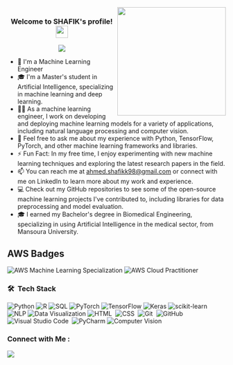 

<!-- 
# Hi there, I'm John 👋

<div align="center">
  <img src="https://raw.githubusercontent.com/johndoe/johndoe/main/header.gif" alt="header" width="800" height="400"/>
</div>

I'm a machine learning engineer with experience in Python, R, SQL, and cloud computing. I earned the AWS Machine Learning Specialization badge and the AWS Cloud Practitioner certification. My areas of expertise include PyTorch, TensorFlow, Keras, scikit-learn, NLP, and data visualization.

## Skills

![Python](https://img.shields.io/badge/-Python-3776AB?style=flat-square&logo=python&logoColor=white)
![R](https://img.shields.io/badge/-R-276DC3?style=flat-square&logo=r&logoColor=white)
![SQL](https://img.shields.io/badge/-SQL-4479A1?style=flat-square&logo=postgresql&logoColor=white)
![PyTorch](https://img.shields.io/badge/-PyTorch-EE4C2C?style=flat-square&logo=pytorch&logoColor=white)
![TensorFlow](https://img.shields.io/badge/-TensorFlow-FF6F00?style=flat-square&logo=tensorflow&logoColor=white)
![Keras](https://img.shields.io/badge/-Keras-D00000?style=flat-square&logo=keras&logoColor=white)
![scikit-learn](https://img.shields.io/badge/-scikit--learn-F7931E?style=flat-square&logo=scikit-learn&logoColor=white)
![NLP](https://img.shields.io/badge/-NLP-00BFFF?style=flat-square&logo=natural-language-processing&logoColor=white)
![Data Visualization](https://img.shields.io/badge/-Data%20Visualization-FFA500?style=flat-square&logo=data-visualization&logoColor=white)

## AWS Badges

![AWS Machine Learning Specialization](https://img.shields.io/badge/-AWS%20Machine%20Learning%20Specialization-orange?style=flat-square&logo=amazon-aws&logoColor=white)
![AWS Cloud Practitioner](https://img.shields.io/badge/-AWS%20Cloud%20Practitioner-232F3E?style=flat-square&logo=amazon-aws&logoColor=white)

## Contact Me

Feel free to get in touch with me to discuss collaboration opportunities or to learn more about my work. You can reach me at john@example.com or connect with me on [LinkedIn](https://www.linkedin.com/in/johndoe/). -->










<img width="250" align="right" src="https://c.tenor.com/_DOBjnGspYAAAAAM/code-coding.gif">

<h3 align="center">
  Welcome to SHAFIK's profile!
  <img src="https://media.giphy.com/media/hvRJCLFzcasrR4ia7z/giphy.gif" width="28">
</h3>

<!-- Typing SVG by DenverCoder1 - https://github.com/DenverCoder1/readme-typing-svg -->
<p align="center">
  <a href="https://github.com/DenverCoder1/readme-typing-svg"><img src="https://readme-typing-svg.herokuapp.com/?lines=Machine%20Learning%20Engineer;Always%20learn%20new%20things&font=Fira%20Code&center=true&width=440&height=45&color=f75c7e&vCenter=true&size=22"></a>
</p> 

- 🏢 I'm a Machine Learning Engineer
- 🎓 I'm a Master's student in Artificial Intelligence, specializing in machine learning and deep learning.
- 👨‍💻 As a machine learning engineer, I work on developing and deploying machine learning models for a variety of applications, including natural language processing and computer vision.
- 💬 Feel free to ask me about my experience with Python, TensorFlow, PyTorch, and other machine learning frameworks and libraries.
- ⚡ Fun Fact: In my free time, I enjoy experimenting with new machine learning techniques and exploring the latest research papers in the field.
- 📫 You can reach me at ahmed.shafikk98@gmail.com or connect with me on LinkedIn to learn more about my work and experience.
- 💻 Check out my GitHub repositories to see some of the open-source machine learning projects I've contributed to, including libraries for data preprocessing and model evaluation.
- 🎓 I earned my Bachelor's degree in Biomedical Engineering, specializing in using Artificial Intelligence in the medical sector, from Mansoura University.



## AWS Badges

![AWS Machine Learning Specialization](https://img.shields.io/badge/-AWS%20Machine%20Learning%20Specialization-orange?style=flat-square&logo=amazon-aws&logoColor=white)
![AWS Cloud Practitioner](https://img.shields.io/badge/-AWS%20Cloud%20Practitioner-232F3E?style=flat-square&logo=amazon-aws&logoColor=white)
### 🛠 &nbsp;Tech Stack

![Python](https://img.shields.io/badge/-Python-3776AB?style=flat-square&logo=python&logoColor=white)
![R](https://img.shields.io/badge/-R-276DC3?style=flat-square&logo=r&logoColor=white)
![SQL](https://img.shields.io/badge/-SQL-4479A1?style=flat-square&logo=postgresql&logoColor=white)
![PyTorch](https://img.shields.io/badge/-PyTorch-EE4C2C?style=flat-square&logo=pytorch&logoColor=white)
![TensorFlow](https://img.shields.io/badge/-TensorFlow-FF6F00?style=flat-square&logo=tensorflow&logoColor=white)
![Keras](https://img.shields.io/badge/-Keras-D00000?style=flat-square&logo=keras&logoColor=white)
![scikit-learn](https://img.shields.io/badge/-scikit--learn-F7931E?style=flat-square&logo=scikit-learn&logoColor=white)
![NLP](https://img.shields.io/badge/-NLP-00BFFF?style=flat-square&logo=natural-language-processing&logoColor=white)
![Data Visualization](https://img.shields.io/badge/-Data%20Visualization-FFA500?style=flat-square&logo=data-visualization&logoColor=white)
![HTML](https://img.shields.io/badge/-HTML-05122A?style=flat&logo=HTML5)&nbsp;
![CSS](https://img.shields.io/badge/-CSS-05122A?style=flat&logo=CSS3&logoColor=1572B6)&nbsp;
![Git](https://img.shields.io/badge/-Git-05122A?style=flat&logo=git)&nbsp;
![GitHub](https://img.shields.io/badge/-GitHub-05122A?style=flat&logo=github)&nbsp;
![Visual Studio Code](https://img.shields.io/badge/-Visual%20Studio%20Code-05122A?style=flat&logo=visual-studio-code&logoColor=007ACC)&nbsp;
![PyCharm](https://img.shields.io/badge/-PyCharm-05122A?style=flat&logo=PyCharm&logoColor=black)
![Computer Vision](https://img.shields.io/badge/-Computer%20Vision-05122A?style=flat&logo=data:image/png;base64,iVBORw0KGgoAAAANSUhEUgAAAOEAAADhCAMAAAAJbSJIAAAAb1BMVEX///8AAADq6uqyMjIMzMw9PT0pKSlhYWG+vr5zc3Nuam5ra2vHx8eGhoYGBgYFJSUo6OjsaGhoKCgpOTk5bW1uioqL29vZISEh8fHzg4ODEhIRsbGw6OjoFBQWQkJD5+fnm5ubg4ODs7OzJycnq6urr6+vs7OzNzc1KSko4ODjIyMg8PDw+Pj4qKioQEBADAwNqampqenp5ra2uFhYXV1dXc3NzV1dX09PT4+Pjw9PT09PT0/Pz8/Pz8zMzM2NjY3NzdHR0fFxcXv7+/o6OjQ0ND+/v7b29vR0dHl5eW3t7T)



<!-- 
![GitHub Stats](https://github-readme-stats.vercel.app/api?username=john&show_icons=true&theme=default)

![JavaScript](https://img.shields.io/badge/-JavaScript-yellow)
![Python](https://img.shields.io/badge/-Python-blue)
![React](https://img.shields.io/badge/-React-blueviolet)
![Node.js](https://img.shields.io/badge/-Node.js-green)

![Twitter Follow](https://img.shields.io/twitter/follow/johndoe?style=social)
![LinkedIn](https://img.shields.io/badge/-LinkedIn-blue) -->

  
  ### Connect with Me :

<a href="[[https://linkedin.com/in/ahmed-shafikk/](https://www.linkedin.com/in/ahmed-shafikk/)](https://www.linkedin.com/in/ahmed-shafikk/)" target="_blank"><img src="https://img.shields.io/badge/-Ahmed%20Shafik-0077B5?style=for-the-badge&logo=Linkedin&logoColor=white"/></a>

